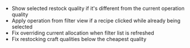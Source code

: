 - Show selected restock quality if it's different from the current operation quality
- Apply operation from filter view if a recipe clicked while already being selected
- Fix overriding current allocation when filter list is refreshed
- Fix restocking craft qualities below the cheapest quality